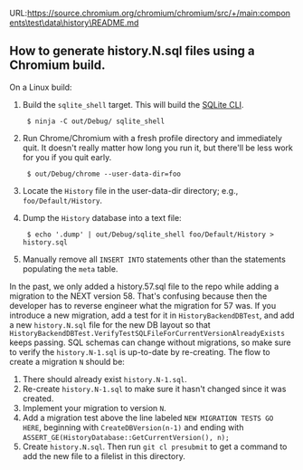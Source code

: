 URL:https://source.chromium.org/chromium/chromium/src/+/main:components\test\data\history\README.md
## How to generate history.N.sql files using a Chromium build.

On a Linux build:

1. Build the `sqlite_shell` target. This will build the [SQLite CLI].

        $ ninja -C out/Debug/ sqlite_shell

2. Run Chrome/Chromium with a fresh profile directory and immediately quit. It
   doesn't really matter how long you run it, but there'll be less work for you
   if you quit early.

        $ out/Debug/chrome --user-data-dir=foo

3. Locate the `History` file in the user-data-dir directory; e.g., `foo/Default/History`.

4. Dump the `History` database into a text file:

        $ echo '.dump' | out/Debug/sqlite_shell foo/Default/History > history.sql

5. Manually remove all `INSERT INTO` statements other than the statements
   populating the `meta` table.

<!-- This section adapted from comment in history_backend_db_unittest.cc. -->
In the past, we only added a history.57.sql file to the repo while adding a
migration to the NEXT version 58. That's confusing because then the developer
has to reverse engineer what the migration for 57 was.
If you introduce a new migration, add a test for it in `HistoryBackendDBTest`,
and add a new `history.N.sql` file for the new DB layout so that
`HistoryBackendDBTest.VerifyTestSQLFileForCurrentVersionAlreadyExists` keeps
passing. SQL schemas can change without migrations, so make sure to verify the
`history.N-1.sql` is up-to-date by re-creating. The flow to create a migration
`N` should be:
1. There should already exist `history.N-1.sql`.
2. Re-create `history.N-1.sql` to make sure it hasn't changed since it was
   created.
3. Implement your migration to version `N`.
4. Add a migration test above the line labeled `NEW MIGRATION TESTS GO HERE`,
   beginning with `CreateDBVersion(n-1)` and ending with
   `ASSERT_GE(HistoryDatabase::GetCurrentVersion(), n);`
5. Create `history.N.sql`. Then run `git cl presubmit` to get a command to add
   the new file to a filelist in this directory.

[SQLite CLI]: https://www.sqlite.org/cli.html
